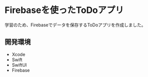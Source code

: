 
# Firebaseを使ったToDoアプリ
学習のため、Firebaseでデータを保存するToDoアプリを作成しました。

## 開発環境
- Xcode
- Swift
- SwiftUI
- Firebase
